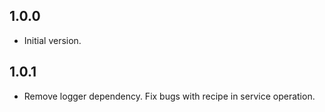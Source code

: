 ## 1.0.0

- Initial version.


## 1.0.1

- Remove logger dependency. Fix bugs with recipe in service operation.

